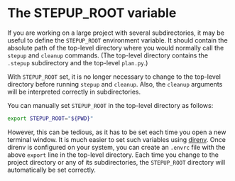 # The STEPUP_ROOT variable

If you are working on a large project with several subdirectories,
it may be useful to define the `STEPUP_ROOT` environment variable.
It should contain the absolute path of the top-level directory
where you would normally call the `stepup` and `cleanup` commands.
(The top-level directory contains the `.stepup` subdirectory and the top-level `plan.py`.)

With `STEPUP_ROOT` set, it is no longer necessary to change to the top-level directory
before running `stepup` and `cleanup`.
Also, the `cleanup` arguments will be interpreted correctly in subdirectories.

You can manually set `STEPUP_ROOT` in the top-level directory as follows:

```bash
export STEPUP_ROOT="${PWD}"
```

However, this can be tedious, as it has to be set each time you open a new terminal window.
It is much easier to set such variables using [direnv](https://direnv.net/).
Once direnv is configured on your system,
you can create an `.envrc` file with the above `export` line in the top-level directory.
Each time you change to the project directory or any of its subdirectories,
the `STEPUP_ROOT` directory will automatically be set correctly.
